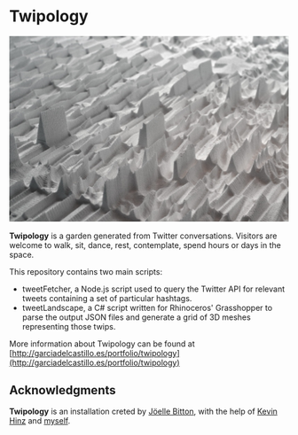 # Twipology

![Twipology exhibition](https://github.com/garciadelcastillo/TWIPOLOGY/blob/master/twipology_featured.jpg "Twipology exhibition")

**Twipology** is a garden generated from Twitter conversations. Visitors are welcome to walk, sit, dance, rest, contemplate, spend hours or days in the space.

This repository contains two main scripts:

- tweetFetcher, a Node.js script used to query the Twitter API for relevant tweets containing a set of particular hashtags.
- tweetLandscape, a C# script written for Rhinoceros' Grasshopper to parse the output JSON files and generate a grid of 3D meshes representing those twips. 

More information about Twipology can be found at [http://garciadelcastillo.es/portfolio/twipology](http://garciadelcastillo.es/portfolio/twipology)

Acknowledgments
---------------
**Twipology** is an installation creted by [Jöelle Bitton](http://joelle.superficiel.org/), with the help of [Kevin Hinz](https://www.linkedin.com/pub/kevin-hinz/11/a5/753) and [myself](http://garciadelcastillo.es/). 
